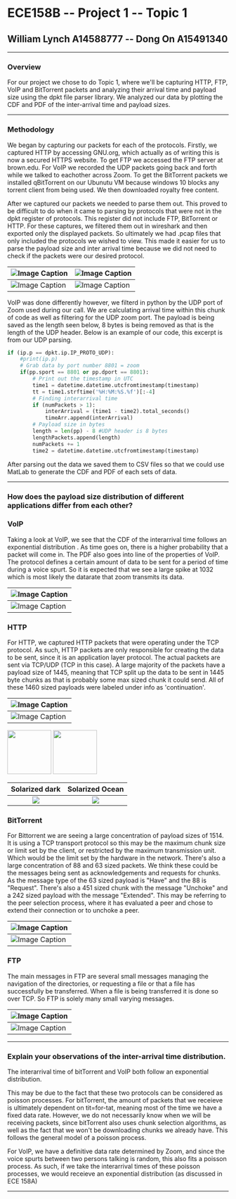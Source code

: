 # ECE158B -- Project 1 -- Topic 1
## William Lynch A14588777 -- Dong On A15491340
---

### Overview

For our project we chose to do Topic 1, where we'll be capturing HTTP, FTP, VoIP and BitTorrent packets and analyzing their arrival time and payload size using the dpkt file parser library.  We analyzed our data by plotting the CDF and PDF of the inter-arrival time and payload sizes.

---

### Methodology

We began by capturing our packets for each of the protocols.  Firstly, we captured HTTP by accessing GNU.org, which actually as of writing this is now a secured HTTPS website.  To get FTP we accessed the FTP server at brown.edu.  For VoIP we recorded the UDP packets going back and forth while we talked to eachother across Zoom.  To get the BitTorrent packets we installed qBitTorrent on our Ubunutu VM because windows 10 blocks any torrent client from being used.  We then downloaded royalty free content.

After we captured our packets we needed to parse them out.  This proved to be difficult to do when it came to parsing by protocols that were not in the dpkt register of protocols.  This register did not include FTP, BitTorrent or HTTP.  For these captures, we filtered them out in wireshark and then exported only the displayed packets. So ultimately we had .pcap files that only included the protocols we wished to view.  This made it easier for us to parse the payload size and inter arrival time because we did not need to check if the packets were our desired protocol.  


| ![Image Caption](images/bittorrentsnip.PNG) | ![Image Caption](images/ftpsnip.PNG) |
|----|----|
| ![Image Caption](images/httpsnip.PNG) | ![Image Caption](images/voipsnip.PNG) |


VoIP was done differently however, we filterd in python by the UDP port of Zoom used during our call. We are calculating arrival time within this chunk of code as well as filtering for the UDP zoom port. The payload is being saved as the length seen below, 8 bytes is being removed as that is the length of the UDP header. Below is an example of our code, this excerpt is from our UDP parsing.

```python
if (ip.p == dpkt.ip.IP_PROTO_UDP):
    #print(ip.p)
    # Grab data by port number 8801 = zoom
    if(pp.sport == 8801 or pp.dport == 8801):
        # Print out the timestamp in UTC
        time1 = datetime.datetime.utcfromtimestamp(timestamp)
        tt = time1.strftime('%H:%M:%S.%f')[:-4]
        # Finding interarrival time
        if (numPackets > 1):
            interArrival = (time1 - time2).total_seconds()
            timeArr.append(interArrival)
        # Payload size in bytes
        length = len(pp) - 8 #UDP header is 8 bytes
        lengthPackets.append(length)
        numPackets += 1
        time2 = datetime.datetime.utcfromtimestamp(timestamp)
```

After parsing out the data we saved them to CSV files so that we could use MatLab to generate the CDF and PDF of each sets of data.  

---

### How does the payload size distribution of different applications differ from each other?

### VoIP

Taking a look at VoIP, we see that the CDF of the interarrival time follows an exponential distribution . As time goes on, there is a higher probability that a packet will come in. The PDF also goes into line of the properties of VoIP. The protocol defines a certain amount of data to be sent for a period of time during a voice spurt. So it is expected that we see a large spike at 1032 which is most likely the datarate that zoom transmits its data.

| ![Image Caption](images/voippaycdf.PNG) | 
|----|
|![Image Caption](images/voippaypdf.PNG) |

### HTTP

For HTTP, we captured HTTP packets that were operating under the TCP protocol. As such, HTTP packets are only responsible for creating the data to be sent, since it is an application layer protocol. The actual packets are sent via TCP/UDP (TCP in this case). A large majority of the packets have a payload size of 1445, meaning that TCP split up the data to be sent in 1445 byte chunks as that is probably some max sized chunk it could send.  All of these 1460 sized payloads were labeled under info as 'continuation'.

| ![Image Caption](images/httppaycdf.PNG) |
|----|
| ![Image Caption](images/httppaypdf.PNG) |


<p float="left">
  <img src="images/httppaypdf.PNG" width="100" />
  <img src="images/httppaypdf.PNG" width="100" /> 
</p>

Solarized dark             |  Solarized Ocean
:-------------------------:|:-------------------------:
![](images/httppaypdf.PNG)  |  ![](images/httppaypdf.PNG)


### BitTorrent

For Bittorrent we are seeing a large concentration of payload sizes of 1514. It is using a TCP transport protocol so this may be the maximum chunk size or limit set by the client, or restricted by the maximum transmission unit.  Which would be the limit set by the hardware in the network. There's also a large concentration of 88 and 63 sized packets. We think these could be the messages being sent as acknowledgements and requests for chunks.  As the message type of the 63 sized payload is "Have" and the 88 is "Request". There's also a 451 sized chunk with the message "Unchoke" and a 242 sized payload with the message "Extended". This may be referring to the peer selection process, where it has evaluated a peer and chose to extend their connection or to unchoke a peer.

| ![Image Caption](images/bitpaycdf.PNG) |
|----|
| ![Image Caption](images/bitpaypdf.PNG) |

### FTP

The main messages in FTP are several small messages managing the navigation of the directories, or requesting a file or that a file has successfully be transferred.  When a file is being transferred it is done so over TCP. So FTP is solely many small varying messages.

| ![Image Caption](images/ftppaycdf.PNG) |
|----|
| ![Image Caption](images/ftppaypdf.PNG) |

---

### Explain your observations of the inter-arrival time distribution. 

The interarrival time of bitTorrent and VoIP both follow an exponential distribution. 

This may be due to the fact that these two protocols can be considered as poisson processes. For bitTorrent, the amount of packets that we receieve is ultimately dependent on tit=for-tat, meaning most of the time we have a fixed data rate. However, we do not necessarily know when we will be receiving packets, since bitTorrent also uses chunk selection algorithms, as well as the fact that we won't be downloading chunks we already have. This follows the general model of a poisson process.

For VoIP, we have a definitive data rate determined by Zoom, and since the voice spurts between two persons talking is random, this also fits a poisson process. As such, if we take the interarrival times of these poisson processes, we would receieve an exponential distribution (as discussed in ECE 158A)


---
